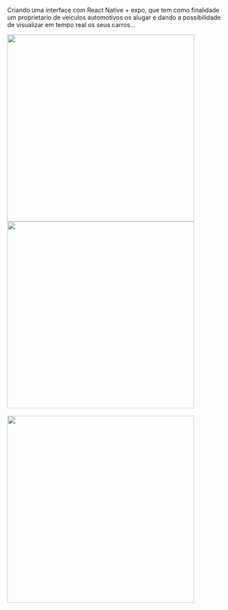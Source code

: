 Criando uma interface com React Native + expo, que tem como finalidade um proprietario de veiculos automotivos os alugar e dando a possibilidade de visualizar em tempo real os seus carros...

<div >
<img src="https://github.com/alessandroprudencio/Localizar-Veiculo/blob/master/assets/screenshot/IMG-3436.PNG" width="430" />
<img src="https://github.com/alessandroprudencio/Localizar-Veiculo/blob/master/assets/screenshot/IMG-3437.PNG" width="430" />

</div>
<br>
<img  src="https://github.com/alessandroprudencio/Localizar-Veiculo/blob/master/assets/screenshot/IMG-3438.PNG" width="430" />

